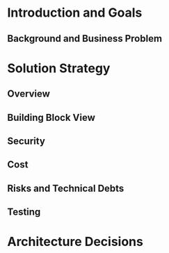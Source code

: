 # Introduction and Goals

## Background and Business Problem


# Solution Strategy

## Overview

## Building Block View

## Security

## Cost

## Risks and Technical Debts

## Testing

# Architecture Decisions
